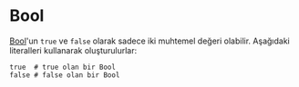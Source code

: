 # Bool

[Bool](http://crystal-lang.org/api/Bool.html)'un `true` ve `false` olarak sadece iki muhtemel değeri olabilir. Aşağıdaki literalleri kullanarak oluşturulurlar:

```crystal
true  # true olan bir Bool
false # false olan bir Bool
```
